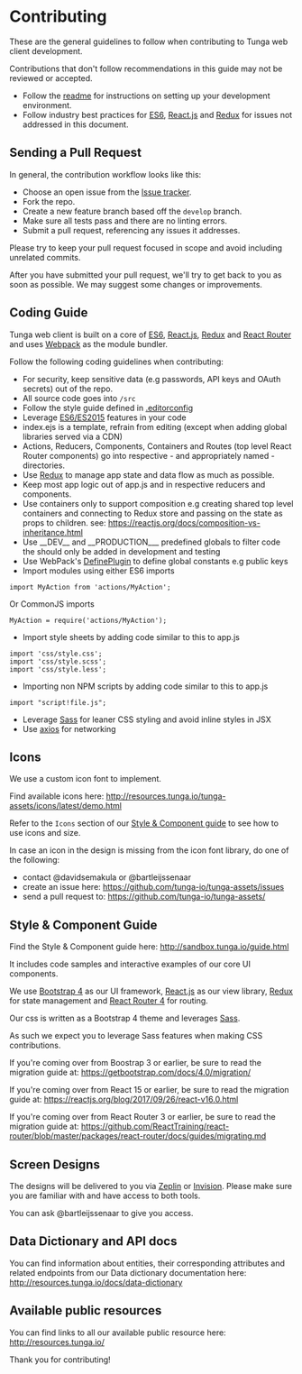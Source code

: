 # Contributing
These are the general guidelines to follow when contributing to Tunga web client development.

Contributions that don't follow recommendations in this guide may not be reviewed or accepted.

* Follow the [readme](https://github.com/tunga-io/tunga-web/blob/master/readme.md) for instructions on setting up your development environment.
* Follow industry best practices for [ES6](http://es6-features.org/), [React.js](https://reactjs.org/) and [Redux](https://redux.js.org/) for issues not addressed in this document.

## Sending a Pull Request

In general, the contribution workflow looks like this:

* Choose an open issue from the [Issue tracker](https://github.com/tunga-io/tunga-web/issues).
* Fork the repo.
* Create a new feature branch based off the `develop` branch.
* Make sure all tests pass and there are no linting errors.
* Submit a pull request, referencing any issues it addresses.

Please try to keep your pull request focused in scope and avoid including unrelated commits.

After you have submitted your pull request, we'll try to get back to you as soon as possible. We may suggest some changes or improvements.

## Coding Guide
Tunga web client is built on a core of [ES6](http://es6-features.org/), [React.js](https://reactjs.org/), [Redux](https://redux.js.org/) and [React Router](https://github.com/ReactTraining/react-router) and uses [Webpack](https://webpack.js.org/) as the module bundler.

Follow the following coding guidelines when contributing:

* For security, keep sensitive data (e.g passwords, API keys and OAuth secrets) out of the repo.
* All source code goes into `/src`
* Follow the style guide defined in [.editorconfig](https://github.com/tunga-io/tunga-web/blob/master/.editorconfig)
* Leverage [ES6/ES2015](https://babeljs.io/docs/learn-es2015/) features in your code
* index.ejs is a template, refrain from editing (except when adding global libraries served via a CDN)
* Actions, Reducers, Components, Containers and Routes (top level React Router components) go into respective - and appropriately named - directories.
* Use [Redux](https://redux.js.org/) to manage app state and data flow as much as possible.
* Keep most app logic out of app.js and in respective reducers and components.
* Use containers only to support composition e.g creating shared top level containers and connecting to Redux store and passing on the state as props to children. see: https://reactjs.org/docs/composition-vs-inheritance.html
* Use \_\_DEV\_\_ and \_\_PRODUCTION\_\__ predefined globals to filter code the should only be added in development and testing
* Use WebPack's [DefinePlugin](https://webpack.js.org/plugins/define-plugin/) to define global constants e.g public keys
* Import modules using either ES6 imports
```
import MyAction from 'actions/MyAction';
```

Or CommonJS imports
```
MyAction = require('actions/MyAction');
```

* Import style sheets by adding code similar to this to app.js
```
import 'css/style.css';
import 'css/style.scss';
import 'css/style.less';
```

* Importing non NPM scripts by adding code similar to this to app.js
```
import "script!file.js";
```

* Leverage [Sass](https://sass-lang.com/guide) for leaner CSS styling and avoid inline styles in JSX
* Use [axios](https://github.com/mzabriskie/axios) for networking

## Icons
We use a custom icon font to implement. 

Find available icons here: http://resources.tunga.io/tunga-assets/icons/latest/demo.html

Refer to the `Icons` section of our [Style & Component guide](http://sandbox.tunga.io/guide.html) to see how to use icons and size.

In case an icon in the design is missing from the icon font library, do one of the following: 
* contact @davidsemakula or @bartleijssenaar 
* create an issue here: https://github.com/tunga-io/tunga-assets/issues
* send a pull request to: https://github.com/tunga-io/tunga-assets/

## Style & Component Guide
Find the Style & Component guide here: http://sandbox.tunga.io/guide.html

It includes code samples and interactive examples of our core UI components.

We use [Bootstrap 4](https://getbootstrap.com/) as our UI framework, [React.js](https://reactjs.org/) as our view library, 
[Redux](https://redux.js.org/) for state management and [React Router 4]() for routing.

Our css is written as a Bootstrap 4 theme and leverages [Sass](https://sass-lang.com/guide). 

As such we expect you to leverage Sass features when making CSS contributions.

If you're coming over from Boostrap 3 or earlier, be sure to read the migration guide at: https://getbootstrap.com/docs/4.0/migration/

If you're coming over from React 15 or earlier, be sure to read the migration guide at: https://reactjs.org/blog/2017/09/26/react-v16.0.html

If you're coming over from React Router 3 or earlier, be sure to read the migration guide at: https://github.com/ReactTraining/react-router/blob/master/packages/react-router/docs/guides/migrating.md

## Screen Designs
The designs will be delivered to you via [Zeplin](https://zeplin.io/) or [Invision](https://www.invisionapp.com/). Please make sure you are familiar with and have access to both tools.

You can ask @bartleijssenaar to give you access.

## Data Dictionary and API docs
You can find information about entities, their corresponding attributes and related endpoints from our Data dictionary documentation here: http://resources.tunga.io/docs/data-dictionary

## Available public resources
You can find links to all our available public resource here: http://resources.tunga.io/


Thank you for contributing!
